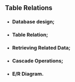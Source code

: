 ## Table Relations

* ### Database design;
* ### Table Relation;
* ### Retrieving Related Data;
* ### Cascade Operations;
* ### E/R Diagram.